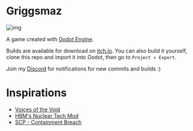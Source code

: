 # Griggsmaz

![img](https://img.itch.zone/aW1nLzIyMzM5NjM3LnBuZw==/original/Yd7m4W.png)

A game created with [Godot Engine](https://github.com/godotengine/godot).

Builds are available for download on [itch.io](https://hazmatpants.itch.io/griggsmaz).
You can also build it yourself, clone this repo and import it into Godot, then go to `Project > Export`.

Join my [Discord](https://discord.gg/G3ECCdZVFz) for notifications for new commits and builds :)

# Inspirations
- [Voices of the Void](https://mrdrnose.itch.io/votv)
- [HBM's Nuclear Tech Mod](https://github.com/HbmMods/Hbm-s-Nuclear-Tech-GIT)
- [SCP - Containment Breach](https://www.scpcbgame.com/)

